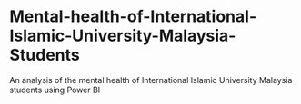 # Mental-health-of-International-Islamic-University-Malaysia-Students
An analysis of the mental health of International Islamic University Malaysia students using Power BI
